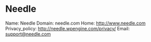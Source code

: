 
# Needle

Name: Needle
Domain: needle.com
Home: http://www.needle.com
Privacy_policy: http://needle.wpengine.com/privacy/
Email: support@needle.com
